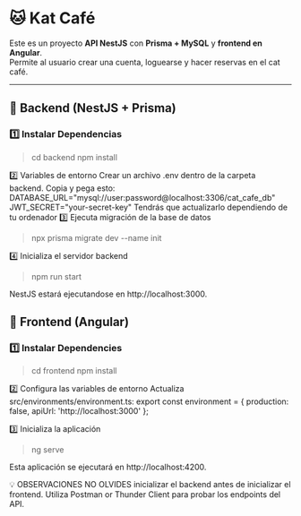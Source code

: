 # 🐱 Kat Café 

Este es un proyecto **API NestJS** con **Prisma + MySQL** y **frontend en Angular**.  
Permite al usuario crear una cuenta, loguearse y hacer reservas en el cat café.


---

## 🚀 Backend (NestJS + Prisma)

### 1️⃣ Instalar Dependencias

> cd backend
> npm install

2️⃣ Variables de entorno
Crear un archivo .env dentro de la carpeta backend.
Copia y pega esto:
DATABASE_URL="mysql://user:password@localhost:3306/cat_cafe_db"
JWT_SECRET="your-secret-key"
Tendrás que actualizarlo dependiendo de tu ordenador
3️⃣ Ejecuta migración de la base de datos
> npx prisma migrate dev --name init

4️⃣ Inicializa el servidor backend
> npm run start

NestJS estará ejecutandose en  http://localhost:3000.

## 🎨 Frontend (Angular)

### 1️⃣ Instalar Dependencies
> cd frontend
> npm install

2️⃣ Configura las variables de entorno
Actualiza src/environments/environment.ts:
export const environment = {
  production: false,
  apiUrl: 'http://localhost:3000'
};

3️⃣ Inicializa la aplicación

> ng serve

Esta aplicación se ejecutará en  http://localhost:4200.

💡 OBSERVACIONES
NO OLVIDES inicializar el backend antes de inicializar el frontend.
Utiliza Postman or Thunder Client para probar los endpoints del API.

